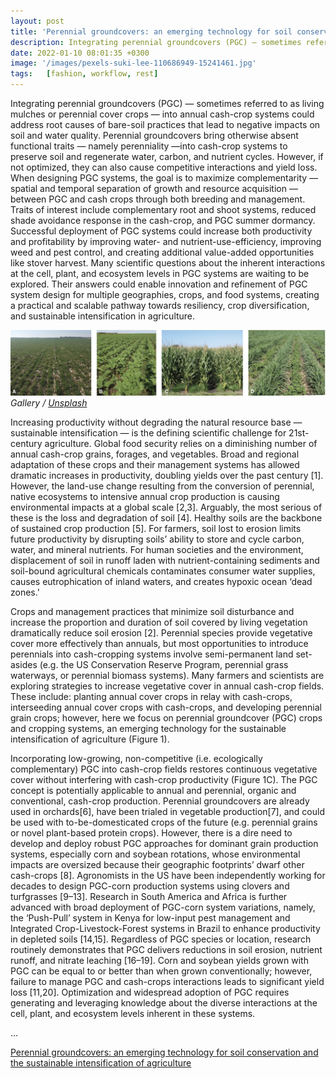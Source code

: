 ```yaml
---
layout: post
title: 'Perennial groundcovers: an emerging technology for soil conservation and the sustainable intensification of agriculture'
description: Integrating perennial groundcovers (PGC) — sometimes referred to as living mulches or perennial cover crops — into annual cash-crop systems could address root causes of bare-soil practices that lead to negative impacts on soil and water quality. Perennial groundcovers bring otherwise absent functional traits — namely perenniality —into cash-crop systems to preserve soil and regenerate water, carbon, and nutrient cycles. However, if not optimized, they can also cause competitive interactions and yield loss. When designing PGC systems, the goal is to maximize complementarity — spatial and temporal separation of growth and resource acquisition — between PGC and cash crops through both breeding and management. Traits of interest include complementary root and shoot systems, reduced shade avoidance response in the cash-crop, and PGC summer dormancy. Successful deployment of PGC systems could increase both productivity and profitability by improving water- and nutrient-use-efficiency, improving weed and pest control, and creating additional value-added opportunities like stover harvest. Many scientific questions about the inherent interactions at the cell, plant, and ecosystem levels in PGC systems are waiting to be explored. Their answers could enable innovation and refinement of PGC system design for multiple geographies, crops, and food systems, creating a practical and scalable pathway towards resiliency, crop diversification, and sustainable intensification in agriculture.
date: 2022-01-10 08:01:35 +0300
image: '/images/pexels-suki-lee-110686949-15241461.jpg'
tags:   [fashion, workflow, rest]
---
```

Integrating perennial groundcovers (PGC) — sometimes referred to as living mulches or perennial cover crops — into annual cash-crop systems could address root causes of bare-soil practices that lead to negative impacts on soil and water quality. Perennial groundcovers bring otherwise absent functional traits — namely perenniality —into cash-crop systems to preserve soil and regenerate water, carbon, and nutrient cycles. However, if not optimized, they can also cause competitive interactions and yield loss. When designing PGC systems, the goal is to maximize complementarity — spatial and temporal separation of growth and resource acquisition — between PGC and cash crops through both breeding and management. Traits of interest include complementary root and shoot systems, reduced shade avoidance response in the cash-crop, and PGC summer dormancy. Successful deployment of PGC systems could increase both productivity and profitability by improving water- and nutrient-use-efficiency, improving weed and pest control, and creating additional value-added opportunities like stover harvest. Many scientific questions about the inherent interactions at the cell, plant, and ecosystem levels in PGC systems are waiting to be explored. Their answers could enable innovation and refinement of PGC system design for multiple geographies, crops, and food systems, creating a practical and scalable pathway towards resiliency, crop diversification, and sustainable intensification in agriculture.

<div class="gallery-box">
  <div class="gallery">
    <img src="/images/etls-2020-0318c.01.png" loading="lazy" alt="Project">
  </div>
  <em>Gallery / <a href="https://unsplash.com/" target="_blank">Unsplash</a></em>
</div>

Increasing productivity without degrading the natural resource base — sustainable intensification — is the defining scientific challenge for 21st-century agriculture. Global food security relies on a diminishing number of annual cash-crop grains, forages, and vegetables. Broad and regional adaptation of these crops and their management systems has allowed dramatic increases in productivity, doubling yields over the past century [1]. However, the land-use change resulting from the conversion of perennial, native ecosystems to intensive annual crop production is causing environmental impacts at a global scale [2,3]. Arguably, the most serious of these is the loss and degradation of soil [4]. Healthy soils are the backbone of sustained crop production [5]. For farmers, soil lost to erosion limits future productivity by disrupting soils’ ability to store and cycle carbon, water, and mineral nutrients. For human societies and the environment, displacement of soil in runoff laden with nutrient-containing sediments and soil-bound agricultural chemicals contaminates consumer water supplies, causes eutrophication of inland waters, and creates hypoxic ocean ‘dead zones.'

Crops and management practices that minimize soil disturbance and increase the proportion and duration of soil covered by living vegetation dramatically reduce soil erosion [2]. Perennial species provide vegetative cover more effectively than annuals, but most opportunities to introduce perennials into cash-cropping systems involve semi-permanent land set-asides (e.g. the US Conservation Reserve Program, perennial grass waterways, or perennial biomass systems). Many farmers and scientists are exploring strategies to increase vegetative cover in annual cash-crop fields. These include: planting annual cover crops in relay with cash-crops, interseeding annual cover crops with cash-crops, and developing perennial grain crops; however, here we focus on perennial groundcover (PGC) crops and cropping systems, an emerging technology for the sustainable intensification of agriculture (Figure 1).

Incorporating low-growing, non-competitive (i.e. ecologically complementary) PGC into cash-crop fields restores continuous vegetative cover without interfering with cash-crop productivity (Figure 1C). The PGC concept is potentially applicable to annual and perennial, organic and conventional, cash-crop production. Perennial groundcovers are already used in orchards[6], have been trialed in vegetable production[7], and could be used with to-be-domesticated crops of the future (e.g. perennial grains or novel plant-based protein crops). However, there is a dire need to develop and deploy robust PGC approaches for dominant grain production systems, especially corn and soybean rotations, whose environmental impacts are oversized because their geographic footprints’ dwarf other cash-crops [8].
Agronomists in the US have been independently working for decades to design PGC-corn production systems using clovers and turfgrasses [9–13]. Research in South America and Africa is further advanced with broad deployment of PGC-corn system variations, namely, the ‘Push-Pull’ system in Kenya for low-input pest management and Integrated Crop-Livestock-Forest systems in Brazil to enhance productivity in depleted soils [14,15]. Regardless of PGC species or location, research routinely demonstrates that PGC delivers reductions in soil erosion, nutrient runoff, and nitrate leaching [16–19]. Corn and soybean yields grown with PGC can be equal to or better than when grown conventionally; however, failure to manage PGC and cash-crops interactions leads to significant yield loss [11,20]. Optimization and widespread adoption of PGC requires generating and leveraging knowledge about the diverse interactions at the cell, plant, and ecosystem levels inherent in these systems.

...


[Perennial groundcovers: an emerging technology for soil conservation and the sustainable intensification of agriculture](https://portlandpress.com/emergtoplifesci/article/5/2/337/228627/Perennial-groundcovers-an-emerging-technology-for)